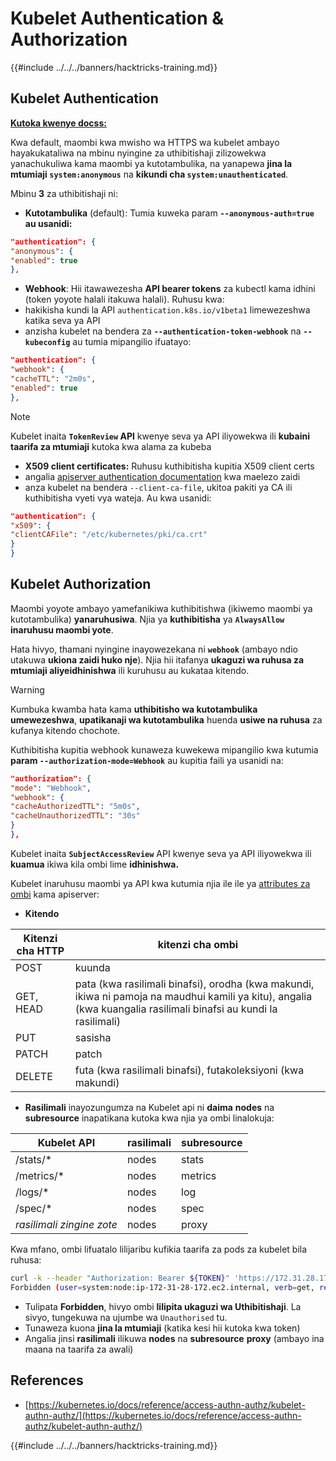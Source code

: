 # Kubelet Authentication & Authorization

{{#include ../../../banners/hacktricks-training.md}}

## Kubelet Authentication <a href="#kubelet-authentication" id="kubelet-authentication"></a>

[**Kutoka kwenye docss:**](https://kubernetes.io/docs/reference/access-authn-authz/kubelet-authn-authz/)

Kwa default, maombi kwa mwisho wa HTTPS wa kubelet ambayo hayakukataliwa na mbinu nyingine za uthibitishaji zilizowekwa yanachukuliwa kama maombi ya kutotambulika, na yanapewa **jina la mtumiaji `system:anonymous`** na **kikundi cha `system:unauthenticated`**.

Mbinu **3** za uthibitishaji ni:

- **Kutotambulika** (default): Tumia kuweka param **`--anonymous-auth=true` au usanidi:**
```json
"authentication": {
"anonymous": {
"enabled": true
},
```
- **Webhook**: Hii itawawezesha **API bearer tokens** za kubectl kama idhini (token yoyote halali itakuwa halali). Ruhusu kwa:
- hakikisha kundi la API `authentication.k8s.io/v1beta1` limewezeshwa katika seva ya API
- anzisha kubelet na bendera za **`--authentication-token-webhook`** na **`--kubeconfig`** au tumia mipangilio ifuatayo:
```json
"authentication": {
"webhook": {
"cacheTTL": "2m0s",
"enabled": true
},
```
> [!NOTE]
> Kubelet inaita **`TokenReview` API** kwenye seva ya API iliyowekwa ili **kubaini taarifa za mtumiaji** kutoka kwa alama za kubeba

- **X509 client certificates:** Ruhusu kuthibitisha kupitia X509 client certs
- angalia [apiserver authentication documentation](https://kubernetes.io/docs/reference/access-authn-authz/authentication/#x509-client-certs) kwa maelezo zaidi
- anza kubelet na bendera `--client-ca-file`, ukitoa pakiti ya CA ili kuthibitisha vyeti vya wateja. Au kwa usanidi:
```json
"authentication": {
"x509": {
"clientCAFile": "/etc/kubernetes/pki/ca.crt"
}
}
```
## Kubelet Authorization <a href="#kubelet-authentication" id="kubelet-authentication"></a>

Maombi yoyote ambayo yamefanikiwa kuthibitishwa (ikiwemo maombi ya kutotambulika) **yanaruhusiwa**. Njia ya **kuthibitisha** ya **`AlwaysAllow`** **inaruhusu maombi yote**.

Hata hivyo, thamani nyingine inayowezekana ni **`webhook`** (ambayo ndio utakuwa **ukiona zaidi huko nje**). Njia hii itafanya **ukaguzi wa ruhusa za mtumiaji aliyeidhinishwa** ili kuruhusu au kukataa kitendo.

> [!WARNING]
> Kumbuka kwamba hata kama **uthibitisho wa kutotambulika umewezeshwa**, **upatikanaji wa kutotambulika** huenda **usiwe na ruhusa** za kufanya kitendo chochote.

Kuthibitisha kupitia webhook kunaweza kuwekewa mipangilio kwa kutumia **param `--authorization-mode=Webhook`** au kupitia faili ya usanidi na:
```json
"authorization": {
"mode": "Webhook",
"webhook": {
"cacheAuthorizedTTL": "5m0s",
"cacheUnauthorizedTTL": "30s"
}
},
```
Kubelet inaita **`SubjectAccessReview`** API kwenye seva ya API iliyowekwa ili **kuamua** ikiwa kila ombi lime **idhinishwa.**

Kubelet inaruhusu maombi ya API kwa kutumia njia ile ile ya [attributes za ombi](https://kubernetes.io/docs/reference/access-authn-authz/authorization/#review-your-request-attributes) kama apiserver:

- **Kitendo**

| Kitenzi cha HTTP | kitenzi cha ombi                                                                                                                                                  |
| ---------------- | ------------------------------------------------------------------------------------------------------------------------------------------------------------- |
| POST             | kuunda                                                                                                                                                        |
| GET, HEAD       | pata (kwa rasilimali binafsi), orodha (kwa makundi, ikiwa ni pamoja na maudhui kamili ya kitu), angalia (kwa kuangalia rasilimali binafsi au kundi la rasilimali) |
| PUT              | sasisha                                                                                                                                                        |
| PATCH            | patch                                                                                                                                                         |
| DELETE           | futa (kwa rasilimali binafsi), futakoleksiyoni (kwa makundi)                                                                                         |

- **Rasilimali** inayozungumza na Kubelet api ni **daima** **nodes** na **subresource** inapatikana kutoka kwa njia ya ombi linalokuja:

| Kubelet API  | rasilimali | subresource |
| ------------ | --------- | ----------- |
| /stats/\*    | nodes     | stats       |
| /metrics/\*  | nodes     | metrics     |
| /logs/\*     | nodes     | log         |
| /spec/\*     | nodes     | spec        |
| _rasilimali zingine zote_ | nodes     | proxy       |

Kwa mfano, ombi lifuatalo lilijaribu kufikia taarifa za pods za kubelet bila ruhusa:
```bash
curl -k --header "Authorization: Bearer ${TOKEN}" 'https://172.31.28.172:10250/pods'
Forbidden (user=system:node:ip-172-31-28-172.ec2.internal, verb=get, resource=nodes, subresource=proxy)
```
- Tulipata **Forbidden**, hivyo ombi **lilipita ukaguzi wa Uthibitishaji**. La sivyo, tungekuwa na ujumbe wa `Unauthorised` tu.
- Tunaweza kuona **jina la mtumiaji** (katika kesi hii kutoka kwa token)
- Angalia jinsi **rasilimali** ilikuwa **nodes** na **subresource** **proxy** (ambayo ina maana na taarifa za awali)

## References

- [https://kubernetes.io/docs/reference/access-authn-authz/kubelet-authn-authz/](https://kubernetes.io/docs/reference/access-authn-authz/kubelet-authn-authz/)

{{#include ../../../banners/hacktricks-training.md}}
